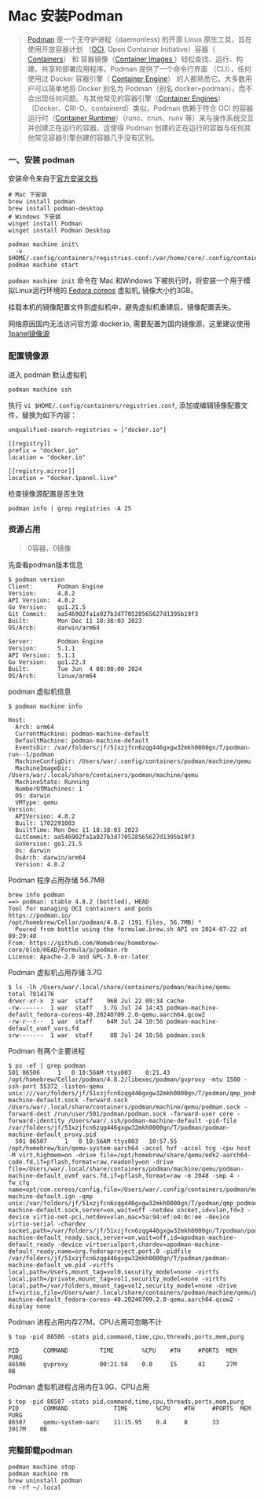 # Mac 安装Podman

> [Podman](http://podman.io/) 是一个无守护进程（daemonless) 的开源 Linux 原生工具，旨在使用开放容器计划 （[OCI](https://www.opencontainers.org/), Open Container Initiative）容器（ [Containers](https://developers.redhat.com/blog/2018/02/22/container-terminology-practical-introduction/#h.j2uq93kgxe0e)） 和 容器镜像（[Container Images ](https://developers.redhat.com/blog/2018/02/22/container-terminology-practical-introduction/#h.dqlu6589ootw)）轻松查找、运行、构建、共享和部署应用程序。Podman 提供了一个命令行界面 （CLI），任何使用过 Docker 容器引擎（ [Container Engine](https://developers.redhat.com/blog/2018/02/22/container-terminology-practical-introduction/#h.6yt1ex5wfo3l)） 的人都熟悉它。大多数用户可以简单地将 Docker 别名为 Podman（别名 docker=podman），而不会出现任何问题。与其他常见的容器引擎（[Container Engines](https://developers.redhat.com/blog/2018/02/22/container-terminology-practical-introduction/#h.6yt1ex5wfo3l)）（Docker、CRI-O、containerd）类似，Podman 依赖于符合 OCI 的容器运行时（[Container Runtime](https://developers.redhat.com/blog/2018/02/22/container-terminology-practical-introduction/#h.6yt1ex5wfo55)）（runc、crun、runv 等）来与操作系统交互并创建正在运行的容器。这使得 Podman 创建的正在运行的容器与任何其他常见容器引擎创建的容器几乎没有区别。

### 一、安装 podman

安装命令来自于[官方安装文档](https://podman.io/docs/installation)

```
# Mac 下安装
brew install podman
brew install podman-desktop
# Windows 下安装
winget install Podman
winget install Podman Desktop

podman machine init\ 
  -v $HOME/.config/containers/registries.conf:/var/home/core/.config/containers/registries.conf:ro
podman machine start
```

 `podman machine init` 命令在 Mac 和Windows 下被执行时，将安装一个用于模拟Linux运行环境的 [Fedora coreos](https://fedoraproject.org/coreos/) 虚拟机,  镜像大小约3GB。

挂载本机的镜像配置文件到虚拟机中，避免虚拟机重建后，镜像配置丢失。

网络原因国内无法访问官方源 docker.io,  需要配置为国内镜像源，这里建议使用 [1panel镜像源](https://1panel.cn/docs/user_manual/containers/setting/#1)

### 配置镜像源

进入 podman 默认虚拟机

```
podman machine ssh
```

执行 `vi $HOME/.config/containers/registries.conf`, 添加或编辑镜像配置文件，替换为如下内容：

```
unqualified-search-registries = ["docker.io"]

[[registry]]
prefix = "docker.io"
location = "docker.io"

[[registry.mirror]]
location = "docker.1panel.live"
```

检查镜像源配置是否生效

```
podman info | grep registries -A 25
```







### 资源占用

>  0容器，0镜像

先查看podman版本信息

```
$ podman version                   
Client:       Podman Engine
Version:      4.8.2
API Version:  4.8.2
Go Version:   go1.21.5
Git Commit:   aa546902fa1a927b3d770528565627d1395b19f3
Built:        Mon Dec 11 18:38:03 2023
OS/Arch:      darwin/arm64

Server:       Podman Engine
Version:      5.1.1
API Version:  5.1.1
Go Version:   go1.22.3
Built:        Tue Jun  4 08:00:00 2024
OS/Arch:      linux/arm64
```

podman 虚拟机信息

```
$ podman machine info

Host:
  Arch: arm64
  CurrentMachine: podman-machine-default
  DefaultMachine: podman-machine-default
  EventsDir: /var/folders/jf/51xzjfcn6zqg446gxgw32mkh0000gn/T/podman-run--1/podman
  MachineConfigDir: /Users/war/.config/containers/podman/machine/qemu
  MachineImageDir: /Users/war/.local/share/containers/podman/machine/qemu
  MachineState: Running
  NumberOfMachines: 1
  OS: darwin
  VMType: qemu
Version:
  APIVersion: 4.8.2
  Built: 1702291083
  BuiltTime: Mon Dec 11 18:38:03 2023
  GitCommit: aa546902fa1a927b3d770528565627d1395b19f3
  GoVersion: go1.21.5
  Os: darwin
  OsArch: darwin/arm64
  Version: 4.8.2
```

Podman 程序占用存储 56.7MB

```
brew info podman                                
==> podman: stable 4.8.2 (bottled), HEAD
Tool for managing OCI containers and pods
https://podman.io/
/opt/homebrew/Cellar/podman/4.8.2 (191 files, 56.7MB) *
  Poured from bottle using the formulae.brew.sh API on 2024-07-22 at 09:29:48
From: https://github.com/Homebrew/homebrew-core/blob/HEAD/Formula/p/podman.rb
License: Apache-2.0 and GPL-3.0-or-later
```

Podman 虚拟机占用存储 3.7G

```
$ ls -lh /Users/war/.local/share/containers/podman/machine/qemu
total 7814176
drwxr-xr-x  3 war  staff    96B Jul 22 09:34 cache
-rw-------  1 war  staff   3.7G Jul 24 14:43 podman-machine-default_fedora-coreos-40.20240709.2.0-qemu.aarch64.qcow2
-rw-r--r--  1 war  staff    64M Jul 24 10:56 podman-machine-default_ovmf_vars.fd
srw-------  1 war  staff     0B Jul 24 10:56 podman.sock
```

Podman 有两个主要进程

```
$ ps -ef | grep podman
501 86506     1   0 10:56AM ttys003    0:21.43 /opt/homebrew/Cellar/podman/4.8.2/libexec/podman/gvproxy -mtu 1500 -ssh-port 55372 -listen-qemu unix:///var/folders/jf/51xzjfcn6zqg446gxgw32mkh0000gn/T/podman/qmp_podman-machine-default.sock -forward-sock /Users/war/.local/share/containers/podman/machine/qemu/podman.sock -forward-dest /run/user/501/podman/podman.sock -forward-user core -forward-identity /Users/war/.ssh/podman-machine-default -pid-file /var/folders/jf/51xzjfcn6zqg446gxgw32mkh0000gn/T/podman/podman-machine-default_proxy.pid
  501 86507     1   0 10:56AM ttys003   10:57.55 /opt/homebrew/bin/qemu-system-aarch64 -accel hvf -accel tcg -cpu host -M virt,highmem=on -drive file=/opt/homebrew/share/qemu/edk2-aarch64-code.fd,if=pflash,format=raw,readonly=on -drive file=/Users/war/.local/share/containers/podman/machine/qemu/podman-machine-default_ovmf_vars.fd,if=pflash,format=raw -m 2048 -smp 4 -fw_cfg name=opt/com.coreos/config,file=/Users/war/.config/containers/podman/machine/qemu/podman-machine-default.ign -qmp unix:/var/folders/jf/51xzjfcn6zqg446gxgw32mkh0000gn/T/podman/qmp_podman-machine-default.sock,server=on,wait=off -netdev socket,id=vlan,fd=3 -device virtio-net-pci,netdev=vlan,mac=5a:94:ef:e4:0c:ee -device virtio-serial -chardev socket,path=/var/folders/jf/51xzjfcn6zqg446gxgw32mkh0000gn/T/podman/podman-machine-default_ready.sock,server=on,wait=off,id=apodman-machine-default_ready -device virtserialport,chardev=apodman-machine-default_ready,name=org.fedoraproject.port.0 -pidfile /var/folders/jf/51xzjfcn6zqg446gxgw32mkh0000gn/T/podman/podman-machine-default_vm.pid -virtfs local,path=/Users,mount_tag=vol0,security_model=none -virtfs local,path=/private,mount_tag=vol1,security_model=none -virtfs local,path=/var/folders,mount_tag=vol2,security_model=none -drive if=virtio,file=/Users/war/.local/share/containers/podman/machine/qemu/podman-machine-default_fedora-coreos-40.20240709.2.0-qemu.aarch64.qcow2 -display none
```

Podman 进程占用内存27M，CPU占用可忽略不计

```
$ top -pid 86506 -stats pid,command,time,cpu,threads,ports,mem,purg

PID       COMMAND         TIME        %CPU    #TH     #PORTS  MEM     PURG
86506     gvproxy         00:21.58    0.0     15      41      27M     0B
```

Podman 虚拟机进程占用内在3.9G，CPU占用

```
$ top -pid 86507 -stats pid,command,time,cpu,threads,ports,mem,purg
PID       COMMAND             TIME        %CPU    #TH     #PORTS  MEM      PURG
86507     qemu-system-aarc    11:15.95    0.4     8       33      3917M    0B
```



### 完整卸载podman

```
podman machine stop
podman machine rm
brew uninstall podman
rm -rf ~/.local
```

